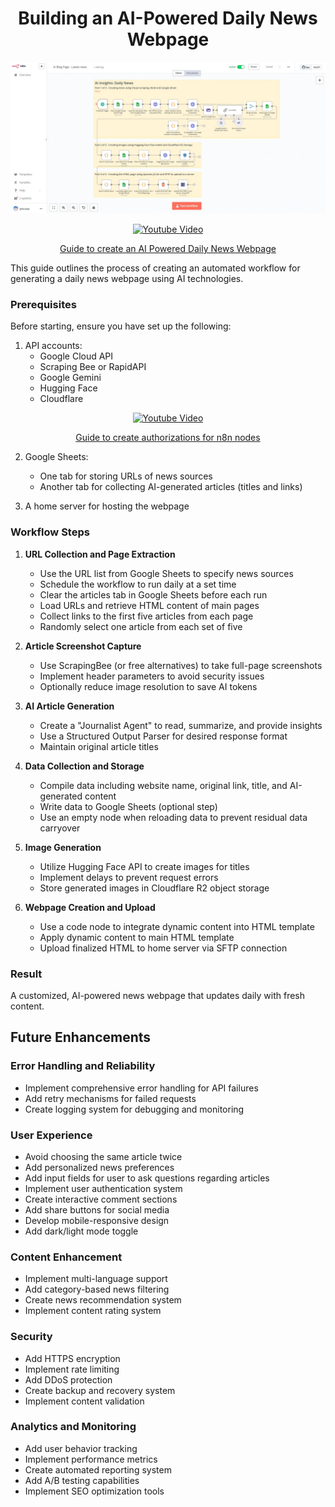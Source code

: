 <h1 align="center"><strong>Building an AI-Powered Daily News Webpage</strong></h1>

<p align="center">
  <img src="AI Powered Daily News Webpage.jpg" alt="Screenshot">
</p>

<p align="center">
  <a href="https://youtu.be/3c8G41AMf_w">
    <img src="https://img.youtube.com/vi/3c8G41AMf_w/0.jpg" alt="Youtube Video">
  </a>
</p>

<p align="center">
  <a href="https://youtu.be/n09p8Y7XfNI">Guide to create an AI Powered Daily News Webpage</a>
</p>

This guide outlines the process of creating an automated workflow for generating a daily news webpage using AI technologies.

### Prerequisites

Before starting, ensure you have set up the following:

1. API accounts:
   - Google Cloud API
   - Scraping Bee or RapidAPI
   - Google Gemini
   - Hugging Face
   - Cloudflare
  <p align="center">
  <a href="https://youtu.be/N1UMPgE4rF8">
    <img src="https://img.youtube.com/vi/N1UMPgE4rF8/0.jpg" alt="Youtube Video">
  </a>
</p>

<p align="center">
  <a href="https://youtu.be/n09p8Y7XfNI">Guide to create authorizations for n8n nodes</a>
</p>


2. Google Sheets:
   - One tab for storing URLs of news sources
   - Another tab for collecting AI-generated articles (titles and links)

3. A home server for hosting the webpage

### Workflow Steps

1. **URL Collection and Page Extraction**
   - Use the URL list from Google Sheets to specify news sources
   - Schedule the workflow to run daily at a set time
   - Clear the articles tab in Google Sheets before each run
   - Load URLs and retrieve HTML content of main pages
   - Collect links to the first five articles from each page
   - Randomly select one article from each set of five

2. **Article Screenshot Capture**
   - Use ScrapingBee (or free alternatives) to take full-page screenshots
   - Implement header parameters to avoid security issues
   - Optionally reduce image resolution to save AI tokens

3. **AI Article Generation**
   - Create a "Journalist Agent" to read, summarize, and provide insights
   - Use a Structured Output Parser for desired response format
   - Maintain original article titles

4. **Data Collection and Storage**
   - Compile data including website name, original link, title, and AI-generated content
   - Write data to Google Sheets (optional step)
   - Use an empty node when reloading data to prevent residual data carryover

5. **Image Generation**
   - Utilize Hugging Face API to create images for titles
   - Implement delays to prevent request errors
   - Store generated images in Cloudflare R2 object storage

6. **Webpage Creation and Upload**
   - Use a code node to integrate dynamic content into HTML template
   - Apply dynamic content to main HTML template
   - Upload finalized HTML to home server via SFTP connection

### Result

A customized, AI-powered news webpage that updates daily with fresh content.

## Future Enhancements

### Error Handling and Reliability
- Implement comprehensive error handling for API failures
- Add retry mechanisms for failed requests
- Create logging system for debugging and monitoring

### User Experience
- Avoid choosing the same article twice
- Add personalized news preferences
- Add input fields for user to ask questions regarding articles
- Implement user authentication system
- Create interactive comment sections
- Add share buttons for social media
- Develop mobile-responsive design
- Add dark/light mode toggle

### Content Enhancement
- Implement multi-language support
- Add category-based news filtering
- Create news recommendation system
- Implement content rating system

### Security
- Add HTTPS encryption
- Implement rate limiting
- Add DDoS protection
- Create backup and recovery system
- Implement content validation

### Analytics and Monitoring
- Add user behavior tracking
- Implement performance metrics
- Create automated reporting system
- Add A/B testing capabilities
- Implement SEO optimization tools